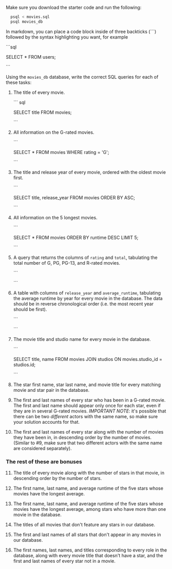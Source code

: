 Make sure you download the starter code and run the following:

```sh
  psql < movies.sql
  psql movies_db
```

In markdown, you can place a code block inside of three backticks (```) followed by the syntax highlighting you want, for example

\```sql

SELECT * FROM users;

\```

Using the `movies_db` database, write the correct SQL queries for each of these tasks:

1.  The title of every movie.

    \``` sql

    SELECT title FROM movies;

    \```

2.  All information on the G-rated movies.

    \```

    SELECT * FROM movies WHERE rating = 'G';

    \```

3.  The title and release year of every movie, ordered with the oldest movie first.

    \```

    SELECT title, release_year FROM movies ORDER BY ASC;
    
    \```

4.  All information on the 5 longest movies.

    \```

    SELECT * FROM movies ORDER BY runtime DESC LIMIT 5;

    \```

5.  A query that returns the columns of `rating` and `total`, tabulating the
    total number of G, PG, PG-13, and R-rated movies.

    \```



    \```

6.  A table with columns of `release_year` and `average_runtime`,
    tabulating the average runtime by year for every movie in the database. The data should be in reverse chronological order (i.e. the most recent year should be first).

    \```

    

    \```

7.  The movie title and studio name for every movie in the
    database.

    \```

    SELECT title, name FROM movies JOIN studios ON 
    movies.studio_id = studios.id;

    \```

8.  The star first name, star last name, and movie title for every
    matching movie and star pair in the database.

9.  The first and last names of every star who has been in a G-rated movie. The first and last name should appear only once for each star, even if they are in several G-rated movies. *IMPORTANT NOTE*: it's possible that there can be two *different* actors with the same name, so make sure your solution accounts for that.

10. The first and last names of every star along with the number
    of movies they have been in, in descending order by the number of movies. (Similar to #9, make sure
    that two different actors with the same name are considered separately).

### The rest of these are bonuses

11. The title of every movie along with the number of stars in
    that movie, in descending order by the number of stars.

12. The first name, last name, and average runtime of the five
    stars whose movies have the longest average.

13. The first name, last name, and average runtime of the five
    stars whose movies have the longest average, among stars who have more than one movie in the database.

14. The titles of all movies that don't feature any stars in our
    database.

15. The first and last names of all stars that don't appear in any movies in our database.

16. The first names, last names, and titles corresponding to every
    role in the database, along with every movie title that doesn't have a star, and the first and last names of every star not in a movie.
